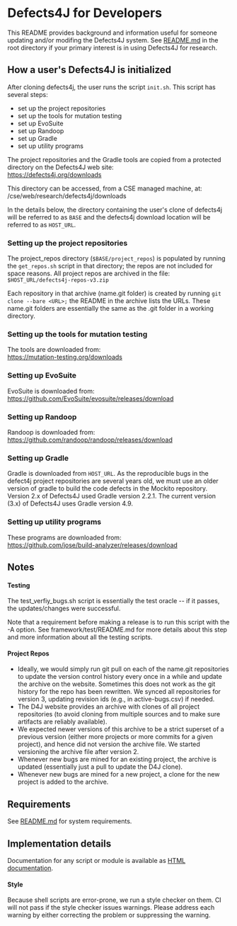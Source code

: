 Defects4J for Developers
================
This README provides background and information useful for someone updating
and/or modifing the Defects4J system.  See [README.md](../README.md) in the root directory if
your primary interest is in using Defects4J for research.

How a user's Defects4J is initialized
----------------
After cloning defects4j, the user runs the script `init.sh`. This script has
several steps:
- set up the project repositories
- set up the tools for mutation testing
- set up EvoSuite
- set up Randoop
- set up Gradle
- set up utility programs

The project repositories and the Gradle tools are copied from a protected
directory on the Defects4J web site:  
https://defects4j.org/downloads

This directory can be accessed, from a CSE managed machine, at:  
/cse/web/research/defects4j/downloads

In the details below, the directory containing the user's clone of defects4j
will be referred to as `BASE` and the defects4j download location will be
referred to as `HOST_URL`.

### Setting up the project repositories
The project\_repos directory (`$BASE/project_repos`) is populated by running
the `get_repos.sh` script in that directory; the repos are not included for
space reasons.  All project repos are archived in the file:  
`$HOST_URL/defects4j-repos-v3.zip`

Each repository in that archive (name.git folder) is created by running
`git clone --bare <URL>;` the README in the archive lists the URLs.
These name.git folders are essentially the same as the .git folder in a working directory.

### Setting up the tools for mutation testing
The tools are downloaded from:  
https://mutation-testing.org/downloads

### Setting up EvoSuite
EvoSuite is downloaded from:  
https://github.com/EvoSuite/evosuite/releases/download

### Setting up Randoop
Randoop is downloaded from:  
https://github.com/randoop/randoop/releases/download

### Setting up Gradle
Gradle is downloaded from `HOST_URL`.  As the reproducible bugs in the defect4j
project repositories are several years old, we must use an older version of gradle
to build the code defects in the Mockito repository. Version 2.x of Defects4J
used Gradle version 2.2.1. The current version (3.x) of Defects4J uses Gradle version 4.9.

### Setting up utility programs
These programs are downloaded from:  
https://github.com/jose/build-analyzer/releases/download

Notes
----------------
#### Testing
The test\_verfiy\_bugs.sh script is essentially the test oracle -- if it passes,
the updates/changes were successful.

Note that a requirement before making a release is to run this script with the -A
option.  See framework/test/README.md for more details about this step and more
information about all the testing scripts.

#### Project Repos
* Ideally, we would simply run git pull on each of the name.git repositories to
update the version control history every once in a while and update the archive
on the website. Sometimes this does not work as the git history for the repo has
been rewritten. We synced all repositories for version 3, updating revision ids
(e.g., in active-bugs.csv) if needed.
* The D4J website provides an archive with clones of all project repositories (to avoid cloning from multiple sources and to make sure artifacts are reliably available).
* We expected newer versions of this archive to be a strict superset of a previous version (either more projects or more commits for a given project), and hence did not version the archive file. We started versioning the archive file after version 2.
* Whenever new bugs are mined for an existing project, the archive is updated (essentially just a pull to update the D4J clone).
* Whenever new bugs are mined for a new project, a clone for the new project is added to the archive.

Requirements
------------
See [README.md](README.md) for system requirements.

Implementation details
----------------------

Documentation for any script or module is available as
[HTML documentation][htmldocs].

[htmldocs]: http://defects4j.org/html_doc/index.html

#### Style

Because shell scripts are error-prone, we run a style checker on them.  CI will
not pass if the style checker issues warnings.  Please address each warning by
either correcting the problem or suppressing the warning.
